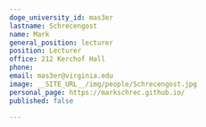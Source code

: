 ```yaml
---
doge_university_id: mas3er
lastname: Schrecengost
name: Mark
general_position: lecturer
position: Lecturer
office: 212 Kerchof Hall
phone: 
email: mas3er@virginia.edu
image: __SITE_URL__/img/people/Schrecengost.jpg
personal_page: https://markschrec.github.io/
published: false

---
```

